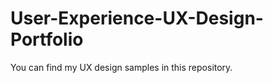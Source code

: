 # User-Experience-UX-Design-Portfolio
You can find my UX design samples in this repository.                                                               
 
 
 
 
 
 
 
 
 
 
 
 
 
 
 
 
 
 
 
 
 
